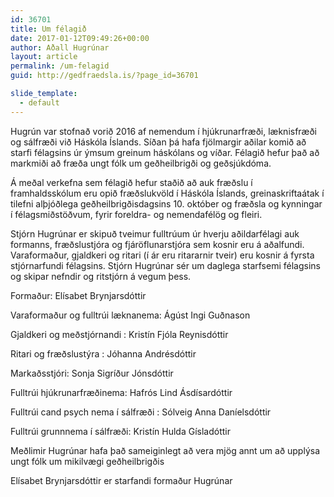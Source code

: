 ```yaml
---
id: 36701
title: Um félagið
date: 2017-01-12T09:49:26+00:00
author: Aðall Hugrúnar
layout: article
permalink: /um-felagid
guid: http://gedfraedsla.is/?page_id=36701

slide_template:
  - default
---
```


Hugrún var stofnað vorið 2016 af nemendum í hjúkrunarfræði, læknisfræði og sálfræði við Háskóla Íslands. Síðan þá hafa fjölmargir aðilar komið að starfi félagsins úr ýmsum greinum háskólans og víðar. Félagið hefur það að markmiði að fræða ungt fólk um geðheilbrigði og geðsjúkdóma.

Á meðal verkefna sem félagið hefur staðið að auk fræðslu í framhaldsskólum eru opið fræðslukvöld í Háskóla Íslands, greinaskriftaátak í tilefni alþjóðlega geðheilbrigðisdagsins 10. október og fræðsla og kynningar í félagsmiðstöðvum, fyrir foreldra- og nemendafélög og fleiri.

Stjórn Hugrúnar er skipuð tveimur fulltrúum úr hverju aðildarfélagi auk formanns, fræðslustjóra og fjáröflunarstjóra sem kosnir eru á aðalfundi. Varaformaður, gjaldkeri og ritari (í ár eru ritararnir tveir) eru kosnir á fyrsta stjórnarfundi félagsins. Stjórn Hugrúnar sér um daglega starfsemi félagsins og skipar nefndir og ritstjórn á vegum þess.

Formaður: Elísabet Brynjarsdóttir

Varaformaður og fulltrúi læknanema: Ágúst Ingi Guðnason

Gjaldkeri og meðstjórnandi : Kristín Fjóla Reynisdóttir

Ritari og fræðslustýra : Jóhanna Andrésdóttir

Markaðsstjóri: Sonja Sigríður Jónsdóttir

Fulltrúi hjúkrunarfræðinema: Hafrós Lind Ásdísardóttir

Fulltrúi cand psych nema í sálfræði : Sólveig Anna Daníelsdóttir

Fulltrúi grunnnema í sálfræði: Kristín Hulda Gísladóttir


Meðlimir Hugrúnar hafa það sameiginlegt að vera mjög annt um að upplýsa ungt fólk um mikilvægi geðheilbrigðis

Elísabet Brynjarsdóttir er starfandi formaður Hugrúnar